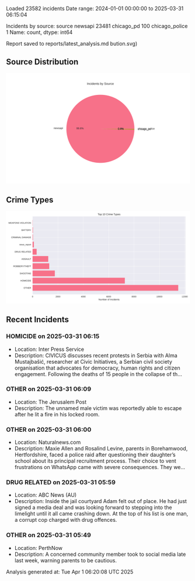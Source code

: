 
Loaded 23582 incidents
Date range: 2024-01-01 00:00:00 to 2025-03-31 06:15:04

Incidents by source:
source
newsapi           23481
chicago_pd          100
chicago_police        1
Name: count, dtype: int64

Report saved to reports/latest_analysis.md
bution.svg)

## Source Distribution
![Source Distribution](images/source_distribution.svg)

## Crime Types
![Crime Types](images/crime_types.svg)

## Recent Incidents

### HOMICIDE on 2025-03-31 06:15
- Location: Inter Press Service
- Description: CIVICUS discusses recent protests in Serbia with Alma Mustajbašić, researcher at Civic Initiatives, a Serbian civil society organisation that advocates for democracy, human rights and citizen engagement. Following the deaths of 15 people in the collapse of th…


### OTHER on 2025-03-31 06:09
- Location: The Jerusalem Post
- Description: The unnamed male victim was reportedly able to escape after he lit a fire in his locked room.


### OTHER on 2025-03-31 06:00
- Location: Naturalnews.com
- Description: Maxie Allen and Rosalind Levine, parents in Borehamwood, Hertfordshire, faced a police raid after questioning their daughter’s school about its principal recruitment process. Their choice to vent frustrations on WhatsApp came with severe consequences. They we…


### DRUG RELATED on 2025-03-31 05:59
- Location: ABC News (AU)
- Description: Inside the jail courtyard Adam felt out of place. He had just signed a media deal and was looking forward to stepping into the limelight until it all came crashing down. At the top of his list is one man, a corrupt cop charged with drug offences.


### OTHER on 2025-03-31 05:49
- Location: PerthNow
- Description: A concerned community member took to social media late last week, warning parents to be cautious.

Analysis generated at: Tue Apr  1 06:20:08 UTC 2025
